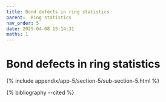 ```yaml
---
title: Bond defects in ring statistics
parent:  Ring statistics
nav_order: 5
date: 2025-04-08 15:14:31
maths: 1
---
```


# Bond defects in ring statistics

{% include appendix/app-5/section-5/sub-section-5.html %}

{% bibliography --cited %}

